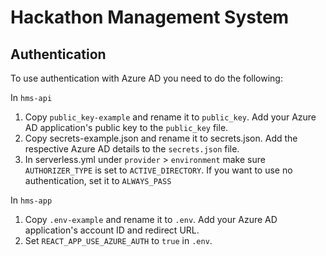 # Hackathon Management System

## Authentication
To use authentication with Azure AD you need to do the following:

In `hms-api`
1. Copy `public_key-example` and rename it to `public_key`. Add your Azure AD application's public key to the `public_key` file.
2. Copy secrets-example.json and rename it to secrets.json. Add the respective Azure AD details to the `secrets.json` file.
3. In serverless.yml under `provider` > `environment` make sure `AUTHORIZER_TYPE` is set to `ACTIVE_DIRECTORY`. If you want to use no authentication, set it to `ALWAYS_PASS`

In `hms-app`
1. Copy `.env-example` and rename it to `.env`. Add your Azure AD application's account ID and redirect URL.
2. Set `REACT_APP_USE_AZURE_AUTH` to `true` in `.env`.
